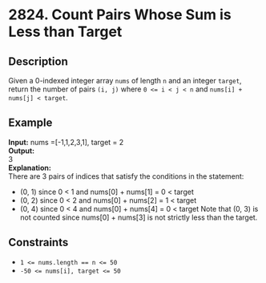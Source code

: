 # 2824. Count Pairs Whose Sum is Less than Target

## Description

Given a 0-indexed integer array `nums` of length `n` and an integer `target`, return the number of pairs `(i, j)` where `0 <= i < j < n` and `nums[i] + nums[j] < target`.

## Example

**Input:**
nums =[-1,1,2,3,1], target = 2
<br>
**Output:**
<br>
3
<br>
**Explanation:**
<br>
There are 3 pairs of indices that satisfy the conditions in the statement:

- (0, 1) since 0 < 1 and nums[0] + nums[1] = 0 < target
- (0, 2) since 0 < 2 and nums[0] + nums[2] = 1 < target
- (0, 4) since 0 < 4 and nums[0] + nums[4] = 0 < target
  Note that (0, 3) is not counted since nums[0] + nums[3] is not strictly less than the target.

## Constraints

- `1 <= nums.length == n <= 50`
- `-50 <= nums[i], target <= 50`
